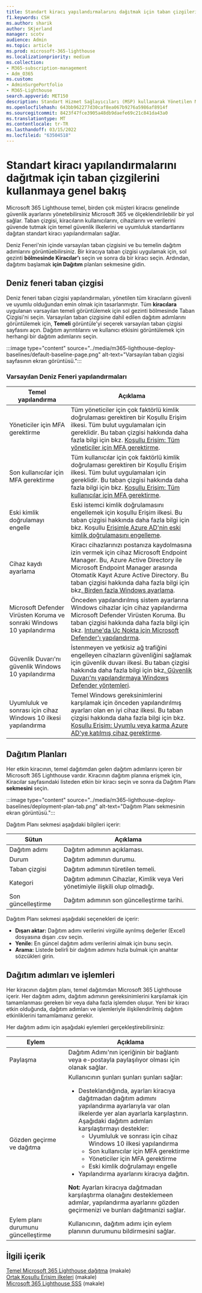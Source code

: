 ```yaml
---
title: Standart kiracı yapılandırmalarını dağıtmak için taban çizgilerini kullanmaya genel bakış
f1.keywords: CSH
ms.author: sharik
author: SKjerland
manager: scotv
audience: Admin
ms.topic: article
ms.prod: microsoft-365-lighthouse
ms.localizationpriority: medium
ms.collection:
- M365-subscription-management
- Adm_O365
ms.custom:
- AdminSurgePortfolio
- M365-Lighthouse
search.appverid: MET150
description: Standart Hizmet Sağlayıcıları (MSP) kullanarak Yönetilen Microsoft 365 Lighthouse için, standart kiracı yapılandırmalarını dağıtmak için taban çizgilerini kullanma hakkında bilgi öğrenin.
ms.openlocfilehash: 643bb962277d30caf8ea067b9276a5986af8914f
ms.sourcegitcommit: 8423f47fce3905a48db9daefe69c21c841da43a0
ms.translationtype: MT
ms.contentlocale: tr-TR
ms.lasthandoff: 03/15/2022
ms.locfileid: "63504518"
---
```

# <a name="overview-of-using-baselines-to-deploy-standard-tenant-configurations"></a>Standart kiracı yapılandırmalarını dağıtmak için taban çizgilerini kullanmaya genel bakış 

Microsoft 365 Lighthouse temel, birden çok müşteri kiracısı genelinde güvenlik ayarlarını yönetebilirsiniz Microsoft 365 ve ölçeklendirilebilir bir yol sağlar. Taban çizgisi, kiracıların kullanıcılarını, cihazlarını ve verilerini güvende tutmak için temel güvenlik ilkelerini ve uyumluluk standartlarını dağıtan standart kiracı yapılandırmaları sağlar.

Deniz Feneri'nin içinde varsayılan taban çizgisini ve bu temelin dağıtım adımlarını görüntüebilirsiniz. Bir kiracıya taban çizgisi uygulamak için, sol gezinti **bölmesinde Kiracılar'ı** seçin ve sonra da bir kiracı seçin. Ardından, dağıtımı başlamak **için Dağıtım** planları sekmesine gidin.

## <a name="lighthouse-baseline"></a>Deniz feneri taban çizgisi

Deniz feneri taban çizgisi yapılandırmaları, yönetilen tüm kiracıların güvenli ve uyumlu olduğundan emin olmak için tasarlanmıştır. Tüm **kiracılara** uygulanan varsayılan temeli görüntülemek için sol gezinti bölmesinde Taban Çizgisi'ni seçin.  Varsayılan taban çizgisine dahil edilen dağıtım adımlarını görüntülemek için, **Temeli** görüntüle'yi seçerek varsayılan taban çizgisi sayfasını açın. Dağıtım ayrıntılarını ve kullanıcı etkisini görüntülemek için herhangi bir dağıtım adımlarını seçin.

:::image type="content" source="../media/m365-lighthouse-deploy-baselines/default-baseline-page.png" alt-text="Varsayılan taban çizgisi sayfasının ekran görüntüsü.":::

### <a name="default-lighthouse-configurations"></a>Varsayılan Deniz Feneri yapılandırmaları

| Temel yapılandırma | Açıklama |
|--|--|
| Yöneticiler için MFA gerektirme | Tüm yöneticiler için çok faktörlü kimlik doğrulaması gerektiren bir Koşullu Erişim ilkesi. Tüm bulut uygulamaları için gereklidir. Bu taban çizgisi hakkında daha fazla bilgi için bkz. [Koşullu Erişim: Tüm yöneticiler için MFA gerektirme](/azure/active-directory/conditional-access/howto-conditional-access-policy-admin-mfa).|
| Son kullanıcılar için MFA gerektirme | Tüm kullanıcılar için çok faktörlü kimlik doğrulaması gerektiren bir Koşullu Erişim ilkesi.  Tüm bulut uygulamaları için gereklidir. Bu taban çizgisi hakkında daha fazla bilgi için bkz. [Koşullu Erişim: Tüm kullanıcılar için MFA gerektirme](/azure/active-directory/conditional-access/howto-conditional-access-policy-all-users-mfa). |
| Eski kimlik doğrulamayı engelle | Eski istemci kimlik doğrulamasını engellemek için koşullu Erişim ilkesi. Bu taban çizgisi hakkında daha fazla bilgi için bkz. Koşullu [Erişimle Azure AD'nin eski kimlik doğrulamasını engelleme](/azure/active-directory/conditional-access/block-legacy-authentication).|
| Cihaz kaydı ayarlama | Kiracı cihazlarınızı postanıza kaydolmasına izin vermek için cihaz Microsoft Endpoint Manager. Bu, Azure Active Directory ile Microsoft Endpoint Manager arasında Otomatik Kayıt Azure Active Directory. Bu taban çizgisi hakkında daha fazla bilgi için bkz[. Birden fazla Windows ayarlama](/mem/intune/enrollment/windows-enroll). |
| Microsoft Defender Virüsten Koruma ve sonraki Windows 10 yapılandırma | Önceden yapılandırılmış sistem ayarlarına Windows cihazlar için cihaz yapılandırma Microsoft Defender Virüsten Koruma. Bu taban çizgisi hakkında daha fazla bilgi için bkz. [Intune'da Uç Nokta için Microsoft Defender'ı yapılandırma](/mem/intune/protect/advanced-threat-protection-configure).|
| Güvenlik Duvarı'nı güvenlik Windows 10 yapılandırma | İstenmeyen ve yetkisiz ağ trafiğini engelleyen cihazların güvenliğini sağlamak için güvenlik duvarı ilkesi. Bu taban çizgisi hakkında daha fazla bilgi için bkz[. Güvenlik Duvarı'nı yapılandırmaya Windows Defender yöntemleri](/windows/security/threat-protection/windows-firewall/best-practices-configuring).  |
| Uyumluluk ve sonrası için cihaz Windows 10 ilkesi yapılandırma | Temel Windows gereksinimlerini karşılamak için önceden yapılandırılmış ayarları olan en iyi cihaz ilkesi. Bu taban çizgisi hakkında daha fazla bilgi için bkz. [Koşullu Erişim: Uyumlu veya karma Azure AD'ye katılmış cihaz gerektirme](/azure/active-directory/conditional-access/howto-conditional-access-policy-compliant-device). |

## <a name="deployment-plans"></a>Dağıtım Planları

Her etkin kiracının, temel dağıtımdan gelen dağıtım adımlarını içeren bir Microsoft 365 Lighthouse vardır. Kiracının dağıtım planına erişmek için, Kiracılar sayfasındaki listeden etkin bir kiracı seçin ve  sonra da Dağıtım Planı **sekmesini** seçin.

:::image type="content" source="../media/m365-lighthouse-deploy-baselines/deployment-plan-tab.png" alt-text="Dağıtım Planı sekmesinin ekran görüntüsü.":::

Dağıtım Planı sekmesi aşağıdaki bilgileri içerir:


|Sütun  |Açıklama  |
|---------|---------|
|Dağıtım adımı     |  Dağıtım adımının açıklaması.       |
|Durum     |Dağıtım adımının durumu.         |
|Taban çizgisi     |Dağıtım adımının türetilen temeli.         |
|Kategori     | Dağıtım adımının Cihazlar, Kimlik veya Veri yönetimiyle ilişkili olup olmadığı.        |
|Son güncelleştirme    | Dağıtım adımının son güncelleştirme tarihi.        |


Dağıtım Planı sekmesi aşağıdaki seçenekleri de içerir:

- **Dışarı aktar:** Dağıtım adımı verilerini virgülle ayrılmış değerler (Excel) dosyasına dışarı .csv seçin.
- **Yenile:** En güncel dağıtım adımı verilerini almak için bunu seçin.
- **Arama:** Listede belirli bir dağıtım adımını hızla bulmak için anahtar sözcükleri girin.

## <a name="deployment-steps-and-processes"></a>Dağıtım adımları ve işlemleri

Her kiracının dağıtım planı, temel dağıtımdan Microsoft 365 Lighthouse içerir. Her dağıtım adımı, dağıtım adımının gereksinimlerini karşılamak için tamamlanması gereken bir veya daha fazla işlemden oluşur. Yeni bir kiracı etkin olduğunda, dağıtım adımları ve işlemleriyle ilişkilendirilmiş dağıtım etkinliklerini tamamlamanız gerekir.

Her dağıtım adımı için aşağıdaki eylemleri gerçekleştirebilirsiniz:

|Eylem  |Açıklama  |
|---------|---------|
| Paylaşma    |  Dağıtım Adımı'nın içeriğinin bir bağlantı veya e-postayla paylaşılıyor olması için olanak sağlar.    |
| Gözden geçirme ve dağıtma    |  Kullanıcının şunları şunları şunları sağlar: <ul><li>Desteklandığında, ayarları kiracıya dağıtmadan dağıtım adımını yapılandırma ayarlarıyla var olan ilkelerde yer alan ayarlarla karşılaştırın.<br>Aşağıdaki dağıtım adımları karşılaştırmayı destekler:</br><ul><li>Uyumluluk ve sonrası için cihaz Windows 10 ilkesi yapılandırma</li><li>Son kullanıcılar için MFA gerektirme</li><li>Yöneticiler için MFA gerektirme</li><li>Eski kimlik doğrulamayı engelle</li></ul></li> <li>Yapılandırma ayarlarını kiracıya dağıtın.</li></ul>**Not:** Ayarları kiracıya dağıtmadan karşılaştırma olanağını desteklemeen adımlar, yapılandırma ayarlarını gözden geçirmenizi ve bunları dağıtmanizi sağlar.|
| Eylem planı durumunu güncelleştirme    |  Kullanıcının, dağıtım adımı için eylem planının durumunu bildirmesini sağlar.      |

## <a name="related-content"></a>İlgili içerik

[Temel Microsoft 365 Lighthouse dağıtma](m365-lighthouse-deploy-baselines.md) (makale)\
[Ortak Koşullu Erişim ilkeleri](/azure/active-directory/conditional-access/concept-conditional-access-policy-common) (makale)\
[Microsoft 365 Lighthouse SSS](m365-lighthouse-faq.yml) (makale)
